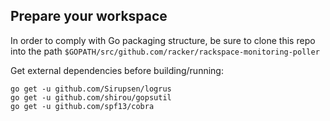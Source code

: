 
## Prepare your workspace

In order to comply with Go packaging structure, be sure to clone this repo 
into the path `$GOPATH/src/github.com/racker/rackspace-monitoring-poller`

Get external dependencies before building/running:

```
go get -u github.com/Sirupsen/logrus
go get -u github.com/shirou/gopsutil
go get -u github.com/spf13/cobra
```
